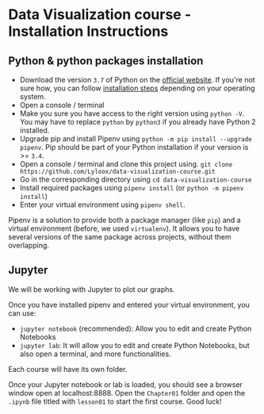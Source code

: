 # Data Visualization course - Installation Instructions

## Python & python packages installation

* Download the version  `3.7` of Python on the 
[official website](https://www.python.org/downloads/). 
If you're not sure how, you can follow 
[installation steps](https://realpython.com/installing-python/) depending on 
your operating system.
* Open a console / terminal
* Make you sure you have access to the right version using `python -V`. 
You may have to replace `python` by `python3` if you already have Python 2 
installed.
* Upgrade pip and install Pipenv using 
`python -m pip install --upgrade pipenv`. 
Pip should be part of your Python installation if your version is >= `3.4`.
* Open a console / terminal and clone this project using.
`git clone https://github.com/Lyloox/data-visualization-course.git`
* Go in the corresponding directory using `cd data-visualization-course`
* Install required packages using `pipenv install` 
(or `python -m pipenv install`)
* Enter your virtual environment using `pipenv shell`.

Pipenv is a solution to provide both a package manager (like `pip`) and a 
virtual environment (before, we used `virtualenv`). It allows you to have 
several versions of the same package across projects, without them overlapping.


## Jupyter
We will be working with Jupyter to plot our graphs.

Once you have installed pipenv and entered your virtual environment, you can 
use:

* `jupyter notebook` (recommended):  Allow you to edit and create Python 
Notebooks
* `jupyter lab`: It will allow you to edit and create Python Notebooks, but 
also open a terminal, and more functionalities.

Each course will have its own folder.

Once your Jupyter notebook or lab is loaded, you should see a browser window 
open at localhost:8888. Open the `Chapter01` folder and open the `.ipynb` file
titled with `lesson01` to start the first course. Good luck!

